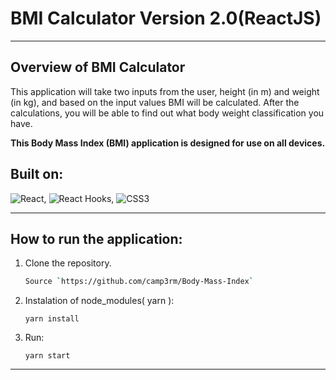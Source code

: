 # BMI Calculator Version 2.0(ReactJS)
***
## Overview of BMI Calculator

This application will take two inputs from the user, height (in m) and weight (in kg), and based on the input values BMI will be calculated. After the calculations, you will be able to find out what body weight classification you have.

**This Body Mass Index (BMI) application is designed for use on all devices.**


## Built on:
![React](https://img.shields.io/badge/-React-blue?logo=react&logoColor=white), ![React Hooks](https://img.shields.io/badge/-React%20Hooks-blue?logo=react&logoColor=white), ![CSS3](https://img.shields.io/badge/-CSS3-blue)

***

## How to run the application:

 1. Clone the repository.
    ```bash
    Source `https://github.com/camp3rm/Body-Mass-Index`
    ```
 2. Instalation of node_modules( yarn ):
    ```
    yarn install
    ```
 3. Run:
    ```
    yarn start
    ```
***
